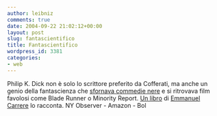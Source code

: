 ```yaml
---
author: leibniz
comments: true
date: 2004-09-22 21:02:12+00:00
layout: post
slug: fantascientifico
title: Fantascientifico
wordpress_id: 3381
categories:
- web
---
```


Philip K. Dick non è solo lo scrittore preferito da Cofferati, ma anche un genio della fantascienza che [sfornava commedie nere](http://www.nyobserver.com/pages/story.asp?ID=9564) e si ritrovava film favolosi come Blade Runner o Minority Report. [Un libro](http://www.amazon.com/exec/obidos/ASIN/0805054642/ref=nosim/edazzlenet-20/002-7849140-8713615?dev-t=DRMCNRTARZTIR) di [Emmanuel Carrere](http://www.ita-bol.com/bol/main.jsp?action=bollibri&tipoContrib=AU&codPers=0019401) lo racconta.
NY Observer - Amazon - Bol
